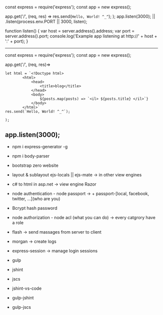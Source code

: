 const express = require('express');
const app = new express();
  
app.get('/', (req, res) =>
res.send(`Hello, World! ^_^`);
 );
app.listen(3000); || .listen(process.env.PORT || 3000, listen);

function listen() {
  var host = server.address().address;
  var port = server.address().port;
  console.log('Example app listening at http://' + host + ':' + port);
}

----------------------------------------------------------------------------------

const express = require('express');
const app = new express();

app.get('/', (req, res)=>
	
	let html = `<!Doctype html>
			<html>
				<head>
					<title>blog</title>
				</head>
				<body>
					${posts.map(posts) => `<il> ${posts.title} </il>`}	
				</body>
			</html>`
	res.send(`Hello, World! ^_^`);
	
	);
app.listen(3000);
----------------------------------------------------------------------------------
- npm i express-generator -g
- npm i body-parser
- bootstrap zero website
- layout & sublayout ejs-locals || ejs-mate -> in other view engines
- c# to html in asp.net -> view engine Razor

- node authentication - node passport -> + passport-[local, facebook, twitter, ...](who are you)
- Bcrypt hash password
- node authorization - node acl (what you can do) -> every catgrory have a role
- flash -> send massages from server to client
- morgan -> create logs
- express-session -> manage login sessions




- gulp
- jshint
- jscs
- jshint-vs-code
- gulp-jshint
- gulp-jscs


